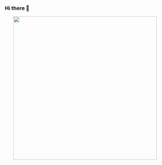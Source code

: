 ### Hi there 👋

<p align="center">
	<img width="450em" src="https://github-readme-streak-stats.herokuapp.com/?user=rear-triangle&include_all_commits=true&hide_border=true&theme=dark"/>
</p>

<!-- <p align="center">
	<img width="450em" src="https://github-readme-stats.vercel.app/api/top-langs/?username=rear-triangle&layout=compact&custom_title=Most%20used%20languages&langs_count=10&include_all_commits=true&hide_progress=true&hide_border=true&theme=dark&"/>
</p> -->
